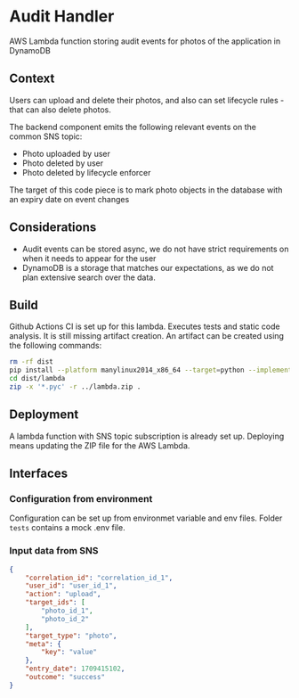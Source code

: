 # Audit Handler

AWS Lambda function storing audit events for photos of the application in DynamoDB

## Context

Users can upload and delete their photos, and also can set lifecycle rules - that can also delete photos.

The backend component emits the following relevant events on the common SNS topic:

- Photo uploaded by user
- Photo deleted by user
- Photo deleted by lifecycle enforcer

The target of this code piece is to mark photo objects in the database with an expiry date on event changes

## Considerations

- Audit events can be stored async, we do not have strict requirements on when it needs to appear for the user
- DynamoDB is a storage that matches our expectations, as we do not plan extensive search over the data.

## Build

Github Actions CI is set up for this lambda. Executes tests and static code analysis. It is still missing artifact creation.
An artifact can be created using the following commands:

``` sh
rm -rf dist
pip install --platform manylinux2014_x86_64 --target=python --implementation cp --python-version 3.11 --only-binary=:all: -t dist/lambda .
cd dist/lambda
zip -x '*.pyc' -r ../lambda.zip .
```

## Deployment

A lambda function with SNS topic subscription is already set up.
Deploying means updating the ZIP file for the AWS Lambda.

## Interfaces

### Configuration from environment

Configuration can be set up from environmet variable and env files. Folder `tests` contains a mock .env file.

### Input data from SNS

``` json
{
    "correlation_id": "correlation_id_1",
    "user_id": "user_id_1",
    "action": "upload",
    "target_ids": [
        "photo_id_1",
        "photo_id_2"
    ],
    "target_type": "photo",
    "meta": {
        "key": "value"
    },
    "entry_date": 1709415102,
    "outcome": "success"
}
```
